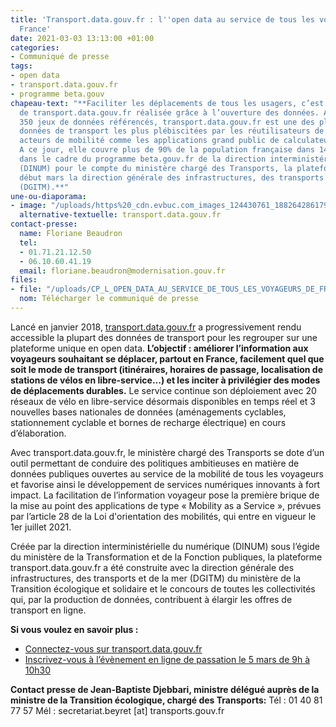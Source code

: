 ```yaml
---
title: 'Transport.data.gouv.fr : l''open data au service de tous les voyageurs de
  France'
date: 2021-03-03 13:13:00 +01:00
categories:
- Communiqué de presse
tags:
- open data
- transport.data.gouv.fr
- programme beta.gouv
chapeau-text: "**Faciliter les déplacements de tous les usagers, c’est la promesse
  de transport.data.gouv.fr réalisée grâce à l’ouverture des données. Avec plus de
  350 jeux de données référencés, transport.data.gouv.fr est une des plateformes de
  données de transport les plus plébiscitées par les réutilisateurs de données et
  acteurs de mobilité comme les applications grand public de calculateurs d’itinéraires.
  A ce jour, elle couvre plus de 90% de la population française dans 14 régions. Réalisée
  dans le cadre du programme beta.gouv.fr de la direction interministérielle du numérique
  (DINUM) pour le compte du ministère chargé des Transports, la plateforme rejoint
  début mars la direction générale des infrastructures, des transports et de la mer
  (DGITM).**"
une-ou-diaporama:
- image: "/uploads/https%20_cdn.evbuc.com_images_124430761_188264286179_1_original.20210128-113006.jpg"
  alternative-textuelle: transport.data.gouv.fr
contact-presse:
  name: Floriane Beaudron
  tel:
  - 01.71.21.12.50
  - 06.10.60.41.19
  email: floriane.beaudron@modernisation.gouv.fr
files:
- file: "/uploads/CP_L_OPEN_DATA_AU_SERVICE_DE_TOUS_LES_VOYAGEURS_DE_FRANCE.pdf"
  nom: Télécharger le communiqué de presse
---
```


Lancé en janvier 2018, [transport.data.gouv.fr](http://transport.data.gouv.fr/) a progressivement rendu accessible la plupart des données de transport pour les regrouper sur une plateforme unique en open data. **L’objectif : améliorer l’information aux voyageurs souhaitant se déplacer, partout en France, facilement quel que soit le mode de transport (itinéraires, horaires de passage, localisation de stations de vélos en libre-service…) et les inciter à privilégier des modes de déplacements durables.** Le service continue son déploiement avec 20 réseaux de vélo en libre-service désormais disponibles en temps réel et 3 nouvelles bases nationales de données (aménagements cyclables, stationnement cyclable et bornes de recharge électrique) en cours d’élaboration.

Avec transport.data.gouv.fr, le ministère chargé des Transports se dote d’un outil permettant de conduire des politiques ambitieuses en matière de données publiques ouvertes au service de la mobilité de tous les voyageurs et favorise ainsi le développement de services numériques innovants à fort impact. La facilitation de l’information voyageur pose la première brique de la mise au point des applications de type « Mobility as a Service », prévues par l’article 28 de la Loi d'orientation des mobilités, qui entre en vigueur le 1er juillet 2021. 

Créée par la direction interministérielle du numérique (DINUM) sous l’égide du ministère de la Transformation et de la Fonction publiques, la plateforme transport.data.gouv.fr a été construite avec la direction générale des infrastructures, des transports et de la mer (DGITM) du ministère de la Transition écologique et solidaire et le concours de toutes les collectivités qui, par la production de données, contribuent à élargir les offres de transport en ligne.


**Si vous voulez en savoir plus :**  
* [Connectez-vous sur transport.data.gouv.fr](https://transport.data.gouv.fr/)
* [Inscrivez-vous à l’évènement en ligne de passation le 5 mars de 9h à 10h30](https://www.eventbrite.fr/e/billets-webinaire-de-passation-de-transportdatagouvfr-138746353077)


**Contact presse de Jean-Baptiste Djebbari, ministre délégué auprès de la ministre de la Transition écologique, chargé des Transports:**
Tél : 01 40 81 77 57
Mél : secretariat.beyret [at] transports.gouv.fr 
